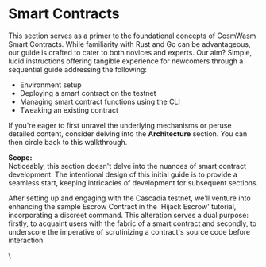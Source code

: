 # Smart Contracts

This section serves as a primer to the foundational concepts of CosmWasm Smart Contracts. While familiarity with Rust and Go can be advantageous, our guide is crafted to cater to both novices and experts. Our aim? Simple, lucid instructions offering tangible experience for newcomers through a sequential guide addressing the following:

* Environment setup
* Deploying a smart contract on the testnet
* Managing smart contract functions using the CLI
* Tweaking an existing contract

If you're eager to first unravel the underlying mechanisms or peruse detailed content, consider delving into the **Architecture** section. You can then circle back to this walkthrough.

**Scope:**\
Noticeably, this section doesn't delve into the nuances of smart contract development. The intentional design of this initial guide is to provide a seamless start, keeping intricacies of development for subsequent sections.

After setting up and engaging with the Cascadia testnet, we'll venture into enhancing the sample Escrow Contract in the 'Hijack Escrow' tutorial, incorporating a discreet command. This alteration serves a dual purpose: firstly, to acquaint users with the fabric of a smart contract and secondly, to underscore the imperative of scrutinizing a contract's source code before interaction.

\

